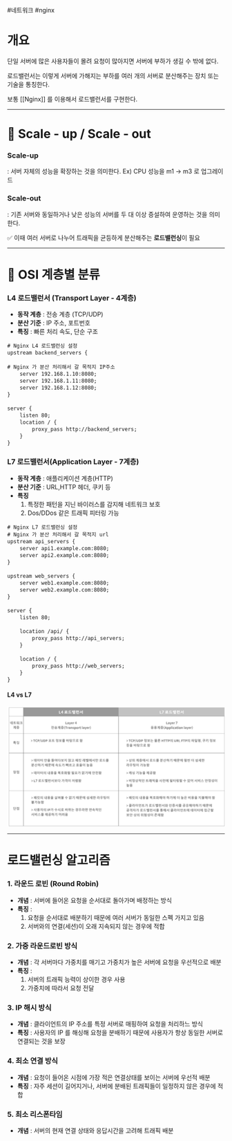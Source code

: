 #네트워크  #nginx 

# 개요

단일 서버에 많은 사용자들이 몰려 요청이 많아지면 서버에 부하가 생길 수 밖에 없다.

로드밸런서는 이렇게 서버에 가해지는 부하를 여러 개의 서버로 분산해주는 장치 또는 기술을 통칭한다.

보통 [[Nginx]] 를 이용해서 로드밸런서를 구현한다.
___
# 📌 Scale - up  /  Scale - out

### Scale-up
: 서버 자체의 성능을 확장하는 것을 의미한다.
Ex) CPU 성능을 m1 -> m3 로 업그레이드

### Scale-out
: 기존 서버와 동일하거나 낮은 성능의 서버를 두 대 이상 증설하여 운영하는 것을 의미한다.

✅ 이때 여러 서버로 나누어 트래픽을 균등하게 분산해주는 **로드밸런싱**이 필요
___

# 📌 OSI 계층별 분류

### L4 로드밸런서 (Transport Layer - 4계층)
- **동작 계층** : 전송 계층 (TCP/UDP)
- **분산 기준** : IP 주소, 포트번호
- **특징** : 빠른 처리 속도, 단순 구조

```nginx
# Nginx L4 로드밸런싱 설정
upstream backend_servers {

# Nginx 가 분산 처리해서 갈 목적지 IP주소
    server 192.168.1.10:8080;
    server 192.168.1.11:8080;
    server 192.168.1.12:8080;
}

server {
    listen 80;
    location / {
        proxy_pass http://backend_servers;
    }
}
```

### L7 로드밸런서(Application Layer - 7계층)
- **동작 계층** : 애플리케이션 계층(HTTP)
- **분산 기준** : URL,HTTP 헤더, 쿠키 등
- **특징**
	1. 특정한 패턴을 지닌 바이러스를 감지해 네트워크 보호
	2. Dos/DDos 같은 트래픽 피터링 가능

```nginx
# Nginx L7 로드밸런싱 설정
# Nginx 가 분산 처리해서 갈 목적지 url
upstream api_servers {
    server api1.example.com:8080;
    server api2.example.com:8080;
}

upstream web_servers {
    server web1.example.com:8080;
    server web2.example.com:8080;
}

server {
    listen 80;
    
    location /api/ {
        proxy_pass http://api_servers;
    }
    
    location / {
        proxy_pass http://web_servers;
    }
}
```

#### L4 vs L7

![로드밸런싱 그림](./image/스크린샷%202025-06-18%20오후%204.12.00.png)





___

# 로드밸런싱 알고리즘

### 1. 라운드 로빈 (Round Robin)

- **개념** : 서버에 들어온 요청을 순서대로 돌아가며 배정하는 방식
- **특징** : 
	1. 요청을 순서대로 배분하기 때문에 여러 서버가 동일한 스펙 가지고 있음
	2. 서버와의 연결(세션)이 오래 지속되지 않는 경우에 적합
### 2. 가중 라운드로빈 방식
- **개념** : 각 서버마다 가중치를 매기고 가중치가 높은 서버에 요청을 우선적으로 배분
- **특징** : 
	1. 서버의 트래픽 능력이 상이한 경우 사용
	2. 가중치에 따라서 요청 전달

### 3. IP 해시 방식
- **개념** : 클라이언트의 IP 주소를 특정 서버로 매핑하여 요청을 처리하느 방식
- **특징** : 사용자의 IP 를 해싱해 요청을 분배하기 때문에 사용자가 항상 동일한 서버로 연결되는 것을 보장

### 4. 최소 연결 방식
- **개념** : 요청이 들어온 시점에 가장 적은 연결상태를 보이는 서버에 우선적 배분
- **특징** : 자주 세션이 길어지거나, 서버에 분배된 트래픽들이 일정하지 않은 경우에 적합

### 5. 최소 리스폰타임
- **개념** : 서버의 현재 연결 상태와 응답시간을 고려해 트래픽 배분
	
